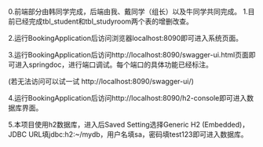 0.前端部分由韩同学完成，后端由我、戴同学（组长）以及牛同学共同完成。
1.目前已经完成tbl_student和tbl_studyroom两个表的增删改查。

2.运行BookingApplication后访问浏览器localhost:8090即可进入系统页面。

3.运行BookingApplication后访问http://localhost:8090/swagger-ui.html页面即可进入springdoc，进行端口调试。每个端口的具体功能已经标注。

(若无法访问可以试一试 http://localhost:8090/swagger-ui/)

4.运行BookingApplication后访问http://localhost:8090/h2-console即可进入数据库界面。

5.本项目使用h2数据库，进入后Saved Setting选择Generic H2 (Embedded)，JDBC URL填jdbc:h2:~/mydb，用户名填sa，密码填test123即可进入数据库。
